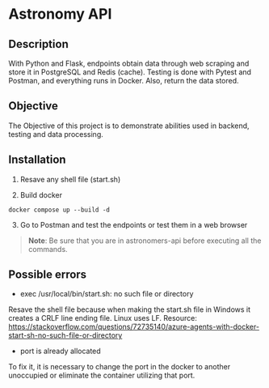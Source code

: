 # Astronomy API

## Description
With Python and Flask, endpoints obtain data through web scraping and store it in PostgreSQL and Redis (cache). Testing is done with Pytest and Postman, and everything runs in Docker. Also, return the data stored.

## Objective
The Objective of this project is to demonstrate abilities used in backend, testing and data processing.

## Installation
1. Resave any shell file (start.sh)

2. Build docker
```console
docker compose up --build -d
```

3. Go to Postman and test the endpoints or test them in a web browser

> **Note**: Be sure that you are in astronomers-api before executing all the commands.

## Possible errors
- exec /usr/local/bin/start.sh: no such file or directory

Resave the shell file because when making the start.sh file in Windows it creates a CRLF line ending file. Linux uses LF.
Resource: https://stackoverflow.com/questions/72735140/azure-agents-with-docker-start-sh-no-such-file-or-directory 

- port is already allocated

To fix it, it is necessary to change the port in the docker to another unoccupied or eliminate the container utilizing that port.